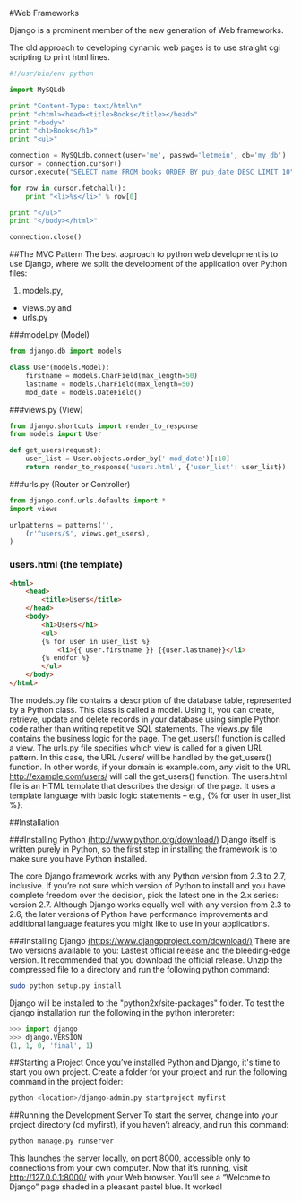 #Web Frameworks

Django is a prominent member of the new generation of Web frameworks.

The old approach to developing dynamic web pages is to use straight cgi scripting to print html lines.

```py
#!/usr/bin/env python

import MySQLdb

print "Content-Type: text/html\n"
print "<html><head><title>Books</title></head>"
print "<body>"
print "<h1>Books</h1>"
print "<ul>"

connection = MySQLdb.connect(user='me', passwd='letmein', db='my_db')
cursor = connection.cursor()
cursor.execute("SELECT name FROM books ORDER BY pub_date DESC LIMIT 10")

for row in cursor.fetchall():
    print "<li>%s</li>" % row[0]

print "</ul>"
print "</body></html>"

connection.close()
```

##The MVC Pattern
The best approach to python web development is to use Django, where we split the development of the application over Python files:

1. models.py, 
* views.py and 
* urls.py

###model.py (Model)
```py
from django.db import models

class User(models.Model):
    firstname = models.CharField(max_length=50)
    lastname = models.CharField(max_length=50)
    mod_date = models.DateField()
```

###views.py (View)
```py
from django.shortcuts import render_to_response
from models import User

def get_users(request):
    user_list = User.objects.order_by('-mod_date')[:10]
    return render_to_response('users.html', {'user_list': user_list})
```

###urls.py (Router or Controller)
```py
from django.conf.urls.defaults import *
import views

urlpatterns = patterns('',
    (r'^users/$', views.get_users),
)
```

### users.html (the template)

```html
<html>
	<head>
		<title>Users</title>
	</head>
	<body>
		<h1>Users</h1>
		<ul>
		{% for user in user_list %}
			<li>{{ user.firstname }} {{user.lastname}}</li>
		{% endfor %}
		</ul>
	</body>
</html>
```

The models.py file contains a description of the database table, represented by a Python class. This class is called a model. Using it, you can create, retrieve, update and delete records in your database using simple Python code rather than writing repetitive SQL statements.
The views.py file contains the business logic for the page. The get_users() function is called a view.
The urls.py file specifies which view is called for a given URL pattern. In this case, the URL /users/ will be handled by the get_users() function. In other words, if your domain is example.com, any visit to the URL http://example.com/users/ will call the get_users() function.
The users.html file is an HTML template that describes the design of the page. It uses a template language with basic logic statements – e.g., {% for user in user_list %}.


##Installation

###Installing Python [(http://www.python.org/download/)](http://www.python.org/download/)
Django itself is written purely in Python, so the first step in installing the framework is to make sure you have Python installed.  

The core Django framework works with any Python version from 2.3 to 2.7, inclusive. If you’re not sure which version of Python to install and you have complete freedom over the decision, pick the latest one in the 2.x series: version 2.7. Although Django works equally well with any version from 2.3 to 2.6, the later versions of Python have performance improvements
and additional language features you might like to use in your applications.

###Installing Django [(https://www.djangoproject.com/download/)](https://www.djangoproject.com/download/)
There are two versions available to you: Lastest official release and the bleeding-edge version.  It recommended that you download the official release.  Unzip the compressed file to a directory and run the following python command: 
```bash
sudo python setup.py install
```
Django will be installed to the "python2x/site-packages" folder.  To test the django installation run the following in the python interpreter:

```py
>>> import django
>>> django.VERSION
(1, 1, 0, 'final', 1)
```

##Starting a Project
Once you’ve installed Python and Django, it's time to start you own project.  Create a folder for your project and run the following command in the project folder:

```py
python <location>/django-admin.py startproject myfirst
```

##Running the Development Server
To start the server, change into your project directory (cd myfirst), if you haven’t already, and run this command:

```py
python manage.py runserver
```

This launches the server locally, on port 8000, accessible only to connections from your own computer. Now that it’s running, visit http://127.0.0.1:8000/ with your Web browser. You’ll see a “Welcome to Django” page shaded in a pleasant pastel blue. It worked!

